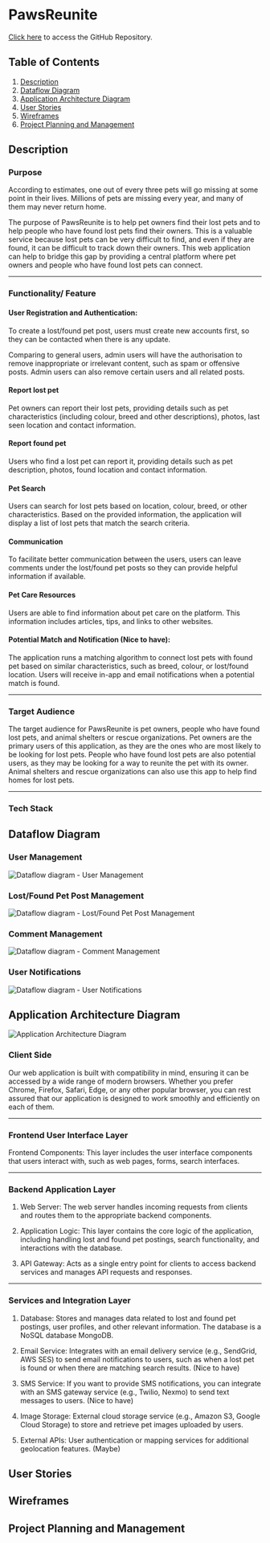 # PawsReunite

[Click here](https://github.com/InnovatrixGroup/PawsReunite-PartA) to access the GitHub Repository.

## Table of Contents

1. [Description](#description)
2. [Dataflow Diagram](#dataflow-diagram)
3. [Application Architecture Diagram](#application-architecture-diagram)
4. [User Stories](#user-stories)
5. [Wireframes](#wireframes)
6. [Project Planning and Management](#project-planning-and-management)

## Description

### Purpose

According to estimates, one out of every three pets will go missing at some point in their lives. Millions of pets are missing every year, and many of them may never return home.

The purpose of PawsReunite is to help pet owners find their lost pets and to help people who have found lost pets find their owners. This is a valuable service because lost pets can be very difficult to find, and even if they are found, it can be difficult to track down their owners. This web application can help to bridge this gap by providing a central platform where pet owners and people who have found lost pets can connect.

____
### Functionality/ Feature

#### User Registration and Authentication: 
   
To create a lost/found pet post, users must create new accounts first, so they can be contacted when there is any update. 

Comparing to general users, admin users will have the authorisation to remove inappropriate or irrelevant content, such as spam or offensive posts. Admin users can also remove certain users and all related posts.

#### Report lost pet

Pet owners can report their lost pets, providing details such as pet characteristics (including colour, breed and other descriptions), photos, last seen location and contact information.

#### Report found pet

Users who find a lost pet can report it, providing details such as pet description, photos, found location and contact information.

#### Pet Search

Users can search for lost pets based on location, colour, breed, or other characteristics. Based on the provided information, the application will display a list of lost pets that match the search criteria.

#### Communication

To facilitate better communication between the users, users can leave comments under the lost/found pet posts so they can provide helpful information if available.

#### Pet Care Resources

Users are able to find information about pet care on the platform. This information includes articles, tips, and links to other websites.

#### Potential Match and Notification (Nice to have): 

The application runs a matching algorithm to connect lost pets with found pet based on similar characteristics, such as breed, colour, or lost/found location. Users will receive in-app and email notifications when a potential match is found.

____
### Target Audience

The target audience for PawsReunite is pet owners, people who have found lost pets, and animal shelters or rescue organizations. Pet owners are the primary users of this application, as they are the ones who are most likely to be looking for lost pets. People who have found lost pets are also potential users, as they may be looking for a way to reunite the pet with its owner. Animal shelters and rescue organizations can also use this app to help find homes for lost pets.

____
### Tech Stack



## Dataflow Diagram

### User Management

![Dataflow diagram - User Management](./docs/DFD-user%20management.png)

### Lost/Found Pet Post Management

![Dataflow diagram - Lost/Found Pet Post Management](./docs/DFD-pet%20post%20management.png)

### Comment Management

![Dataflow diagram - Comment Management](./docs/DFD-comment%20management.png)

### User Notifications

![Dataflow diagram - User Notifications](./docs/DFD-notification%20management.png)


## Application Architecture Diagram

![Application Architecture Diagram](./docs/Application%20Architecture%20disgram.png)

### Client Side

Our web application is built with compatibility in mind, ensuring it can be accessed by a wide range of modern browsers. Whether you prefer Chrome, Firefox, Safari, Edge, or any other popular browser, you can rest assured that our application is designed to work smoothly and efficiently on each of them. 
___
### Frontend User Interface Layer
Frontend Components: This layer includes the user interface components that users interact with, such as web pages, forms, search interfaces.

____
### Backend Application Layer
1. Web Server: The web server handles incoming requests from clients and routes them to the appropriate backend components.

2. Application Logic: This layer contains the core logic of the application, including handling lost and found pet postings, search functionality, and interactions with the database.

3. API Gateway: Acts as a single entry point for clients to access backend services and manages API requests and responses.

___
### Services and Integration Layer

1. Database: Stores and manages data related to lost and found pet postings, user profiles, and other relevant information. The database is a NoSQL database MongoDB.

2. Email Service: Integrates with an email delivery service (e.g., SendGrid, AWS SES) to send email notifications to users, such as when a lost pet is found or when there are matching search results. (Nice to have)

3. SMS Service: If you want to provide SMS notifications, you can integrate with an SMS gateway service (e.g., Twilio, Nexmo) to send text messages to users. (Nice to have)

4. Image Storage: External cloud storage service (e.g., Amazon S3, Google Cloud Storage) to store and retrieve pet images uploaded by users.

5. External APIs: User authentication or mapping services for additional geolocation features. (Maybe)


## User Stories

## Wireframes

## Project Planning and Management



